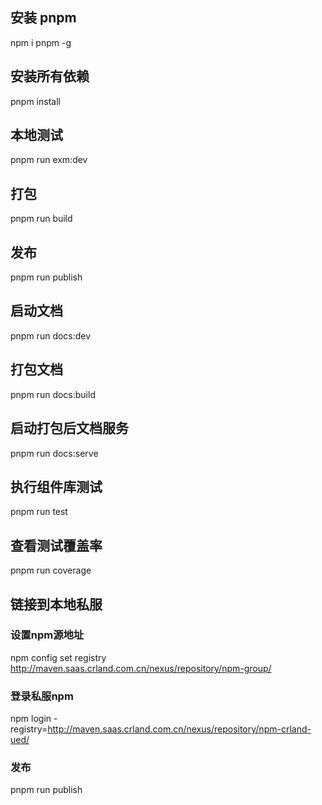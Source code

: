 ## 安装 pnpm

npm i pnpm -g

## 安装所有依赖

pnpm install

## 本地测试

pnpm run exm:dev

## 打包

pnpm run build

## 发布

pnpm run publish

## 启动文档

pnpm run docs:dev

## 打包文档

pnpm run docs:build

## 启动打包后文档服务

pnpm run docs:serve

## 执行组件库测试

pnpm run test

## 查看测试覆盖率

pnpm run coverage


## 链接到本地私服
### 设置npm源地址
<!-- npm config set registry http://10.72.47.10:8081/repository/crland-group/ -->
npm config set registry http://maven.saas.crland.com.cn/nexus/repository/npm-group/

### 登录私服npm
<!-- npm login -registry=http://10.72.47.10:8081/repository/crland/ -->
npm login -registry=http://maven.saas.crland.com.cn/nexus/repository/npm-crland-ued/
### 发布
pnpm run publish 